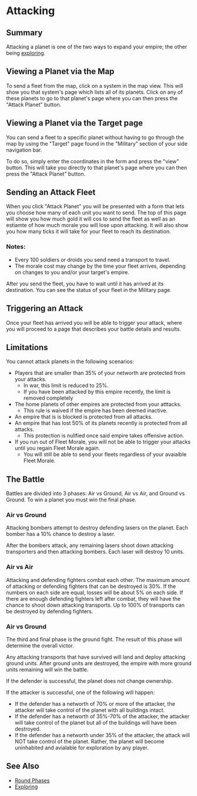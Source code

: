 # Attacking

## Summary

Attacking a planet is one of the two ways to expand your empire; the other being [exploring](/docs/guide.php?page=exploring).

## Viewing a Planet via the Map

To send a fleet from the map, click on a system in the map view.  This will show you that system's page which lists all of its planets.  Click on any of these planets to go to that planet's page where you can then press the "Attack Planet" button.

## Viewing a Planet via the Target page

You can send a fleet to a specific planet without having to go through the map by using the "Target" page found in the "Military" section of your side navigation bar.

To do so, simply enter the coordinates in the form and press the "view" button.  This will take you directly to that planet's page where you can then press the "Attack Planet" button.

## Sending an Attack Fleet

When you click "Attack Planet" you will be presented with a form that lets you choose how many of each unit you want to send.  The top of this page will show you how much gold it will cos to send the fleet as well as an estiamte of how much morale you will lose upon attacking.  It will also show you how many ticks it will take for your fleet to reach its destination.

### Notes:

* Every 100 soldiers or droids you send need a transport to travel.
* The morale cost may change by the time your fleet arrives, depending on changes to you and/or your target's empire.

After you send the fleet, you have to wait until it has arrived at its destination. You can see the status of your fleet in the Military page.

## Triggering an Attack

Once your fleet has arrived you will be able to trigger your attack, where you will proceed to a page that describes your battle details and results.

## Limitations

You cannot attack planets in the following scenarios:

* Players that are smaller than 35% of your networth are protected from your attacks.
  * In war, this limit is reduced to 25%.
  * If you have been attacked by this empire recently, the limit is removed completely
* The home planets of other empires are protected from your atttacks.
  * This rule is waived if the empire has been deemed inactive.
* An empire that is is blocked is protected from all attacks.
* An empire that has lost 50% of its planets recently is protected from all attacks.
  * This protection is nullfied once said empire takes offensive action.
* If you run out of Fleet Morale, you will not be able to trigger your attacks until you regain Fleet Morale again.
  * You will still be able to send your fleets regardless of your avaialble Fleet Morale.

## The Battle

Battles are divided into 3 phases: Air vs Ground, Air vs Air, and Ground vs Ground.  To win a planet you must win the final phase.

### Air vs Ground

Attacking bombers attempt to destroy defending lasers on the planet.  Each bomber has a 10% chance to destroy a laser.

After the bombers attack, any remaining lasers shoot down attacking transporters and then attacking bombers.  Each laser will destroy 10 units.

### Air vs Air

Attacking and defending fighters combat each other.  The maximum amount of attacking or defending fighters that can be destroyed is 30%. If the numbers on each side are equal, losses will be about 5% on each side. If there are enough defending fighters left after combat, they will have the chance to shoot down attacking transports.  Up to 100% of transports can be destroyed by defending fighters.

### Air vs Ground

The third and final phase is the ground fight.  The result of this phase will determine the overall victor.

Any attacking transports that have survived will land and deploy attacking ground units.  After ground units are destroyed, the empire with more ground units remaining will win the battle.

If the defender is successful, the planet does not change ownership.

If the attacker is successful, one of the following will happen:

* If the defender has a networth of 70% or more of the attacker, the attacker will take control of the planet with all buildings intact.
* If the defender has a networth of 35%-70% of the attacker, the attacker will take control of the planet but all of the buildings will have been destroyed.
* If the defender has a networth under 35% of the attacker, the attack will NOT take control of the planet.  Rather, the planet will become uninhabited and avialable for exploration by any player.

## See Also

* [Round Phases](/docs/guide.php?page=round-phases)
* [Exploring](/docs/guide.php?page=exploring)